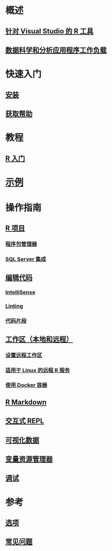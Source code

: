 # 概述
## [针对 Visual Studio 的 R 工具](index.md)
## [数据科学和分析应用程序工作负载](data-science-workload.md)
# 快速入门
## [安装](installation.md)
## [获取帮助](getting-started-help.md)
# 教程
## [R 入门](getting-started-with-r.md)
# [示例](getting-started-samples.md)
# 操作指南
## [R 项目](projects.md)
### [程序包管理器](package-manager.md)
### [SQL Server 集成](sql-server.md)
## [编辑代码](code-editing.md)
### [IntelliSense](code-intellisense.md)
### [Linting](code-linting.md)
### [代码片段](code-snippets.md)
## [工作区（本地和远程）](workspaces.md)
### [设置远程工作区](workspaces-remote-setup.md)
### [适用于 Linux 的远程 R 服务](workspaces-remote-r-service-for-linux.md)
### [使用 Docker 容器](workspaces-using-docker-containers.md)
## [R Markdown](rmarkdown.md)
## [交互式 REPL](interactive-repl.md)
## [可视化数据](visualizing-data.md)
## [变量资源管理器](variable-explorer.md)
## [调试](debugging.md)
# 参考
## [选项](options.md)
## [常见问题](faq.md)
